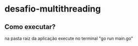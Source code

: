 # desafio-multithreading

## Como executar?
na pasta raiz da aplicação execute no terminal "go run main.go"

